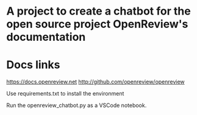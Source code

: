 # A project to create a chatbot for the open source project OpenReview's documentation

# Docs links
https://docs.openreview.net
http://github.com/openreview/openreview

Use requirements.txt to install the environment

Run the openreview_chatbot.py as a VSCode notebook.